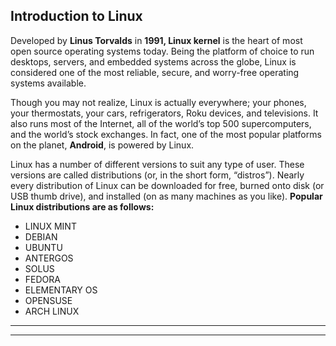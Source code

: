 ## Introduction to Linux
Developed by **Linus Torvalds** in **1991, Linux kernel** is the heart of most open source operating systems today. Being the platform of choice to run desktops, servers, and embedded systems across the globe, Linux is considered one of the most reliable, secure, and worry-free operating systems available. 

Though you may not realize, Linux is actually everywhere; your phones, your thermostats, your cars, refrigerators, Roku devices, and televisions. It also runs most of the Internet, all of the world’s top 500 supercomputers, and the world’s stock exchanges. In fact, one of the most popular platforms on the planet, **Android**, is powered by Linux. 

Linux has a number of different versions to suit any type of user. These versions are called distributions (or, in the short form, “distros”). Nearly every distribution of Linux can be downloaded for free, burned onto disk (or USB thumb drive), and installed (on as many machines as you like).
**Popular Linux distributions are as follows:**
- LINUX MINT
- DEBIAN
- UBUNTU
- ANTERGOS
- SOLUS
- FEDORA
- ELEMENTARY OS
- OPENSUSE
- ARCH LINUX 

---
---